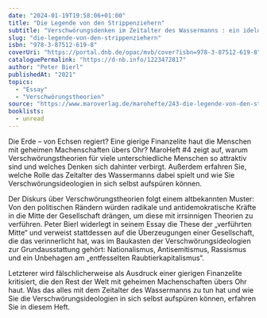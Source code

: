 ```yaml
---
date: "2024-01-19T19:58:06+01:00"
title: "Die Legende von den Strippenziehern"
subtitle: "Verschwörungsdenken im Zeitalter des Wassermanns : ein idelologiekritisches Heft"
slug: "die-legende-von-den-strippenziehern"
isbn: "978-3-87512-619-8"
coverUri: "https://portal.dnb.de/opac/mvb/cover?isbn=978-3-87512-619-8"
cataloguePermalink: "https://d-nb.info/1223472817"
author: "Peter Bierl"
publishedAt: "2021"
topics:
  - "Essay"
  - "Verschwörungstheorien"
source: "https://www.maroverlag.de/marohefte/243-die-legende-von-den-strippenziehern-9783875126198.html"
booklists:
  - unread
---
```


Die Erde – von Echsen regiert? Eine gierige Finanzelite haut die Menschen mit 
geheimen Machenschaften übers Ohr? MaroHeft #4 zeigt auf, warum 
Verschwörungstheorien für viele unterschiedliche Menschen so attraktiv sind und 
welches Denken sich dahinter verbirgt. Außerdem erfahren Sie, welche Rolle das 
Zeitalter des Wassermanns dabei spielt und wie Sie Verschwörungsideologien in 
sich selbst aufspüren können.
          
Der Diskurs über Verschwörungstheorien folgt einem altbekannten Muster: Von den 
politischen Rändern würden radikale und antidemokratische Kräfte in die Mitte 
der Gesellschaft drängen, um diese mit irrsinnigen Theorien zu verführen. Peter 
Bierl widerlegt in seinem Essay die These der „verführten Mitte“ und verweist 
stattdessen auf die Überzeugungen einer Gesellschaft, die das verinnerlicht hat, 
was im Baukasten der Verschwörungsideologien zur Grundausstattung gehört: 
Nationalismus, Antisemitismus, Rassismus und ein Unbehagen am „entfesselten 
Raubtierkapitalismus“.

Letzterer wird fälschlicherweise als Ausdruck einer gierigen Finanzelite 
kritisiert, die den Rest der Welt mit geheimen Machenschaften übers Ohr haut. 
Was das alles mit dem Zeitalter des Wassermanns zu tun hat und wie Sie die 
Verschwörungsideologien in sich selbst aufspüren können, erfahren Sie in diesem 
Heft.